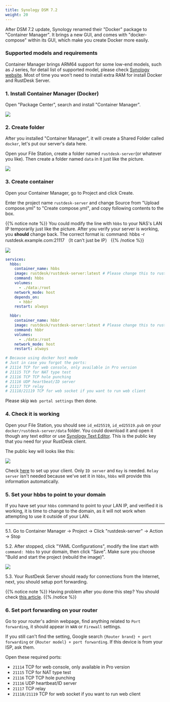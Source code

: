 ```yaml
---
title: Synology DSM 7.2
weight: 20
---
```

<!-- For translators: When translating elements like "buttons", don't just translate, please refer actual naming in their interface. -->
After DSM 7.2 update, Synology renamed their "Docker" package to "Container Manager". It brings a new GUI, and comes with "docker-compose" within its GUI, which make you create Docker more easily.

### Supported models and requirements

Container Manager brings ARM64 support for some low-end models, such as J series, for detail list of supported model, please check [Synology website](https://www.synology.com/en-us/dsm/packages/ContainerManager).
Most of time you won't need to install extra RAM for install Docker and RustDesk Server.

### 1. Install Container Manager (Docker)

Open "Package Center", search and install "Container Manager".

![](images/dsm7_install_container_manager_though_package_center.png)

### 2. Create folder

After you installed "Container Manager", it will create a Shared Folder called `docker`, let's put our server's data here.

Open your File Station, create a folder named `rustdesk-server`(or whatever you like). Then create a folder named `data` in it just like the picture.

![](images/dsm7_create_required_folders.png)

### 3. Create container

Open your Container Manager, go to Project and click Create.

Enter the project name `rustdesk-server` and change Source from "Upload compose.yml" to "Create compose.yml", and copy following contents to the box.

{{% notice note %}}
You could modify the line with `hbbs` to your NAS's LAN IP temporarily just like the picture. After you verify your server is working, you **should** change back.
The correct format is:    command: hbbs -r rustdesk.example.com:21117 （It can't just be IP）
{{% /notice %}}

![](images/dsm7_creating_project_init.png?v2)

```yaml
services:
  hbbs:
    container_name: hbbs
    image: rustdesk/rustdesk-server:latest # Please change this to rustdesk/rustdesk-server-pro:latest if you want to install Pro.
    command: hbbs
    volumes:
      - ./data:/root
    network_mode: host
    depends_on:
      - hbbr
    restart: always

  hbbr:
    container_name: hbbr
    image: rustdesk/rustdesk-server:latest # Please change this to rustdesk/rustdesk-server-pro:latest if you want to install Pro.
    command: hbbr
    volumes:
      - ./data:/root
    network_mode: host
    restart: always

# Because using docker host mode
# Just in case you forgot the ports:
# 21114 TCP for web console, only available in Pro version
# 21115 TCP for NAT type test
# 21116 TCP TCP hole punching
# 21116 UDP heartbeat/ID server
# 21117 TCP relay
# 21118/21119 TCP for web socket if you want to run web client
```

Please skip `Web portal settings` then done.

### 4. Check it is working

Open your File Station, you should see `id_ed25519`, `id_ed25519.pub` on your `docker/rustdesk-server/data` folder. You could download it and open it though any text editor or use [Synology Text Editor](https://www.synology.com/en-us/dsm/packages/TextEditor). This is the public key that you need for your RustDesk client.

The public key will looks like this:

![](images/dsm7_viewing_public_key_though_syno_text_editor.png)

Check [here](/docs/en/client) to set up your client. Only `ID server` and `Key` is needed. `Relay server` isn't needed because we've set it in `hbbs`, `hbbs` will provide this information automatically.

### 5. Set your hbbs to point to your domain

If you have set your `hbbs` command to point to your LAN IP, and verified it is working, it is time to change to the domain, as it will not work when attempting to use it outside of your LAN.
<hr>

5.1. Go to Container Manager → Project → Click "rustdesk-server" → Action → Stop

5.2. After stopped, click "YAML Configurations", modify the line start with `command: hbbs` to your domain, then click "Save". Make sure you choose "Build and start the project (rebuild the image)".

![](images/dsm7_recreate_project_after_modified_args.png?v2)

5.3. Your RustDesk Server should ready for connections from the Internet, next, you should setup port forwarding.

{{% notice note %}}
Having problem after you done this step? You should check [this article](/docs/en/self-host/nat-loopback-issues/).
{{% /notice %}}

### 6. Set port forwarding on your router

Go to your router's admin webpage, find anything related to `Port forwarding`, it should appear in `WAN` or `Firewall` settings.

If you still can't find the setting, Google search `{Router brand} + port forwarding` or `{Router model} + port forwarding`. If this device is from your ISP, ask them.

Open these required ports:
  * `21114` TCP for web console, only available in Pro version
  * `21115` TCP for NAT type test
  * `21116` TCP TCP hole punching
  * `21116` UDP heartbeat/ID server
  * `21117` TCP relay
  * `21118/21119` TCP for web socket if you want to run web client
